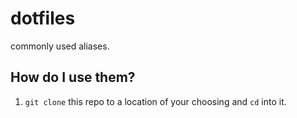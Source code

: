 
# dotfiles

commonly used aliases.

## How do I use them?

1. `git clone` this repo to a location of your choosing and `cd` into it.
